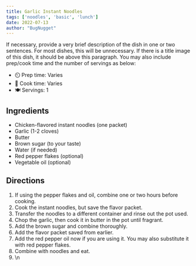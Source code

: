 ```yaml
---
title: Garlic Instant Noodles
tags: ['noodles', 'basic', 'lunch']
date: 2022-07-13
author: "BugNugget"
---
```


If necessary, provide a very brief description of the dish in one or two sentences.
For most dishes, this will be unnecessary.
If there is a title image of this dish, it should be above this paragraph.
You may also include prep/cook time and the number of servings as below:

- ⏲️ Prep time: Varies
- 🍳 Cook time: Varies
- 🍽️ Servings: 1

## Ingredients

- Chicken-flavored instant noodles (one packet)
- Garlic (1-2 cloves)
- Butter
- Brown sugar (to your taste)
- Water (if needed)
- Red pepper flakes (optional)
- Vegetable oil (optional)

## Directions

1. If using the pepper flakes and oil, combine one or two hours before cooking.
2. Cook the instant noodles, but save the flavor packet.
3. Transfer the noodles to a different container and rinse out the pot used.
4. Chop the garlic, then cook it in butter in the pot until fragrant.
5. Add the brown sugar and combine thoroughly.
6. Add the flavor packet saved from earlier.
7. Add the red pepper oil now if you are using it. You may also substitute it with red pepper flakes.
8. Combine with noodles and eat.
9. \n
